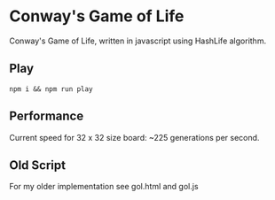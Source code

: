 # Conway's Game of Life

Conway's Game of Life, written in javascript using HashLife algorithm.

## Play

`npm i && npm run play`

## Performance

Current speed for 32 x 32 size board: ~225 generations per second.

## Old Script

For my older implementation see gol.html and gol.js
